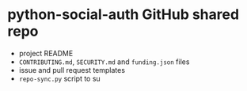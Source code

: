 # python-social-auth GitHub shared repo

- project README
- `CONTRIBUTING.md`, `SECURITY.md` and `funding.json` files
- issue and pull request templates
- `repo-sync.py` script to su
